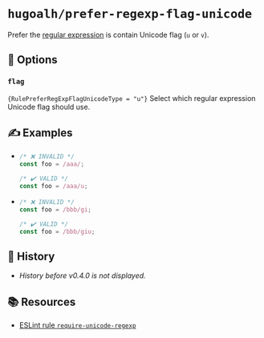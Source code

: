 # `hugoalh/prefer-regexp-flag-unicode`

Prefer the [regular expression][ecmascript-regexp] is contain Unicode flag (`u` or `v`).

## 🔧 Options

### `flag`

`{RulePreferRegExpFlagUnicodeType = "u"}` Select which regular expression Unicode flag should use.

## ✍️ Examples

- ```ts
  /* ❌ INVALID */
  const foo = /aaa/;

  /* ✔️ VALID */
  const foo = /aaa/u;
  ```
- ```ts
  /* ❌ INVALID */
  const foo = /bbb/gi;

  /* ✔️ VALID */
  const foo = /bbb/giu;
  ```

## 📜 History

- *History before v0.4.0 is not displayed.*

## 📚 Resources

- [ESLint rule `require-unicode-regexp`](https://eslint.org/docs/latest/rules/require-unicode-regexp)

[ecmascript-regexp]: https://developer.mozilla.org/en-US/docs/Web/JavaScript/Guide/Regular_expressions
